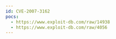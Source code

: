 ```yaml
---
id: CVE-2007-3162
pocs:
  - https://www.exploit-db.com/raw/14938
  - https://www.exploit-db.com/raw/4056
---
```

